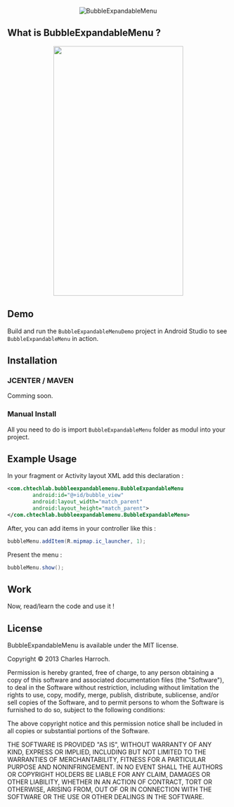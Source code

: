 <p align="center">
<img src="http://i.imgur.com/BsdBDgI.png" alt="BubbleExpandableMenu"/>
</p>

## What is BubbleExpandableMenu ?

<p align="center">
<img src="http://i.imgur.com/fKGCCET.gif" width="295" height="568" />
</p>

## Demo

Build and run the `BubbleExpandableMenuDemo` project in Android Studio to see `BubbleExpandableMenu` in action.

## Installation

### JCENTER / MAVEN

Comming soon.

### Manual Install

All you need to do is import `BubbleExpandableMenu` folder as modul into your project.

## Example Usage

In your fragment or Activity layout XML add this declaration :
``` xml
<com.chtechlab.bubbleexpandablemenu.BubbleExpandableMenu
        android:id="@+id/bubble_view"
        android:layout_width="match_parent"
        android:layout_height="match_parent">
</com.chtechlab.bubbleexpandablemenu.BubbleExpandableMenu>
```

After, you can add items in your controller like this :
``` java
bubbleMenu.addItem(R.mipmap.ic_launcher, 1);
```

Present the menu :
````java
bubbleMenu.show();
````

## Work 

Now, read/learn the code and use it !

## License

BubbleExpandableMenu is available under the MIT license.

Copyright © 2013 Charles Harroch.

Permission is hereby granted, free of charge, to any person obtaining a copy of this software and associated documentation files (the "Software"), to deal in the Software without restriction, including without limitation the rights to use, copy, modify, merge, publish, distribute, sublicense, and/or sell copies of the Software, and to permit persons to whom the Software is furnished to do so, subject to the following conditions:

The above copyright notice and this permission notice shall be included in all copies or substantial portions of the Software.

THE SOFTWARE IS PROVIDED "AS IS", WITHOUT WARRANTY OF ANY KIND, EXPRESS OR IMPLIED, INCLUDING BUT NOT LIMITED TO THE WARRANTIES OF MERCHANTABILITY, FITNESS FOR A PARTICULAR PURPOSE AND NONINFRINGEMENT. IN NO EVENT SHALL THE AUTHORS OR COPYRIGHT HOLDERS BE LIABLE FOR ANY CLAIM, DAMAGES OR OTHER LIABILITY, WHETHER IN AN ACTION OF CONTRACT, TORT OR OTHERWISE, ARISING FROM, OUT OF OR IN CONNECTION WITH THE SOFTWARE OR THE USE OR OTHER DEALINGS IN THE SOFTWARE.
